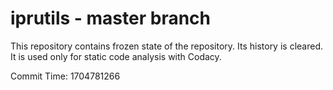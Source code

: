 # iprutils - master branch

This repository contains frozen state of the repository.
Its history is cleared. It is used only for static code
analysis with Codacy.

Commit Time: 1704781266